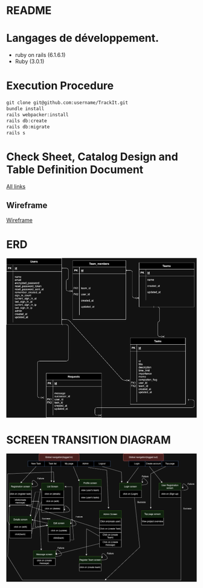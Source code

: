 # README

# Langages de développement.
- ruby on rails (6.1.6.1)
- Ruby (3.0.1)

# Execution Procedure
```
git clone git@github.com:username/TrackIt.git
bundle install
rails webpacker:install
rails db:create
rails db:migrate
rails s
```

# Check Sheet, Catalog Design and Table Definition Document



[All links](https://docs.google.com/spreadsheets/d/1GFapGcQtSEERtupQXt2Kn-CiTzkhVphXjq3N12jT0pQ/edit?usp=sharing)

## Wireframe


[Wireframe](https://www.figma.com/file/7I43VumiFxgfyuX1jOWXCF/TrackIt-Wireframe?type=design&node-id=0%3A1&mode=design&t=UQKTEp0Q0lUuJ1lR-1)


# ERD
<img src= "document/TrackIt.drawio.png">

# SCREEN TRANSITION DIAGRAM
<img src= "document/Track-it_ScreenTrans.drawio.png">